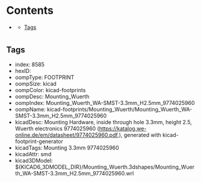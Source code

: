 



Contents
========

* [](#)
	* [Tags](#tags)

# 

## Tags

- index: 8585
- hexID: 
- oompType: FOOTPRINT
- oompSize: kicad
- oompColor: kicad-footprints
- oompDesc: Mounting_Wuerth
- oompIndex: Mounting_Wuerth_WA-SMST-3.3mm_H2.5mm_9774025960
- oompName: kicad-footprints/Mounting_Wuerth/Mounting_Wuerth_WA-SMST-3.3mm_H2.5mm_9774025960
- kicadDesc: Mounting Hardware, inside through hole 3.3mm, height 2.5, Wuerth electronics 9774025960 (https://katalog.we-online.de/em/datasheet/9774025960.pdf,), generated with kicad-footprint-generator
- kicadTags: Mounting 3.3mm 9774025960
- kicadAttr: smd
- kicad3DModel: ${KICAD6_3DMODEL_DIR}/Mounting_Wuerth.3dshapes/Mounting_Wuerth_WA-SMST-3.3mm_H2.5mm_9774025960.wrl
